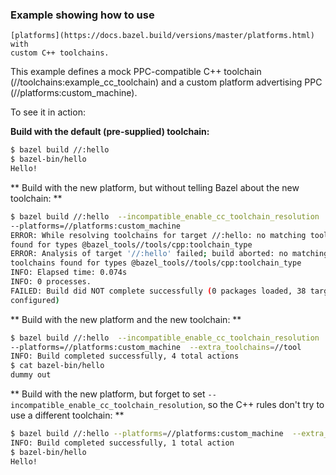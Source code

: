 ### Example showing how to use
    [platforms](https://docs.bazel.build/versions/master/platforms.html) with
    custom C++ toolchains. 

This example defines a mock PPC-compatible C++ toolchain
(//toolchains:example_cc_toolchain) and a custom platform advertising PPC
(//platforms:custom_machine).

To see it in action:

**Build with the default (pre-supplied) toolchain:**
```sh
$ bazel build //:hello
$ bazel-bin/hello
Hello!
```

** Build with the new platform, but without telling Bazel about the new
   toolchain: **
```sh
$ bazel build //:hello  --incompatible_enable_cc_toolchain_resolution
--platforms=//platforms:custom_machine
ERROR: While resolving toolchains for target //:hello: no matching toolchains
found for types @bazel_tools//tools/cpp:toolchain_type
ERROR: Analysis of target '//:hello' failed; build aborted: no matching
toolchains found for types @bazel_tools//tools/cpp:toolchain_type
INFO: Elapsed time: 0.074s
INFO: 0 processes.
FAILED: Build did NOT complete successfully (0 packages loaded, 38 targets
configured)
```

** Build with the new platform and the new toolchain: **
```sh
$ bazel build //:hello  --incompatible_enable_cc_toolchain_resolution
--platforms=//platforms:custom_machine  --extra_toolchains=//tool 
INFO: Build completed successfully, 4 total actions
$ cat bazel-bin/hello
dummy out
```

** Build with the new platform, but forget to set
`--incompatible_enable_cc_toolchain_resolution`, so the C++ rules don't try to
use a different toolchain: **
```sh
$ bazel build //:hello --platforms=//platforms:custom_machine  --extra_toolchains=//toolchains:example_cc_toolchain
INFO: Build completed successfully, 1 total action
$ bazel-bin/hello
Hello!
```
